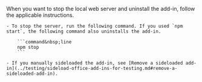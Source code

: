 When you want to stop the local web server and uninstall the add-in, follow the applicable instructions.

    - To stop the server, run the following command. If you used `npm start`, the following command also uninstalls the add-in.

        ```command&nbsp;line
        npm stop
        ```

    - If you manually sideloaded the add-in, see [Remove a sideloaded add-in](../testing/sideload-office-add-ins-for-testing.md#remove-a-sideloaded-add-in).